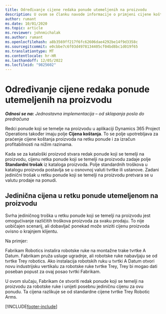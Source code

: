 ```yaml
---
title: Određivanje cijene redaka ponude utemeljenih na proizvodu
description: U ovom se članku navode informacije o primjeni cijene koštanja na redak ponude koji se temelji na proizvodu.
author: rumant
ms.date: 10/01/2020
ms.topic: article
ms.reviewer: johnmichalak
ms.author: rumant
ms.openlocfilehash: a8b3569ff217f6fc62606dae4292be14f9d3358c
ms.sourcegitcommit: e0cbbe7c6f03d4978134405cf04bd8bc1d019f65
ms.translationtype: MT
ms.contentlocale: hr-HR
ms.lasthandoff: 12/05/2022
ms.locfileid: "9825602"
---
```

# <a name="costing-product-based-quote-lines"></a>Određivanje cijene redaka ponude utemeljenih na proizvodu

_**Odnosi se na:** Jednostavna implementacija – od sklapanja posla do predračuna_


Redci ponude koji se temelje na proizvodu u aplikaciji Dynamics 365 Project Operations također imaju polje **Cijena koštanja**. To se polje upotrebljava za praćenje cijene koštanja proizvoda na retku ponude i za izračun profitabilnosti na nižim razinama.

Kada se za kataloški proizvod stvara redak ponude koji se temelji na proizvodu, cijenu retka ponude koji se temelji na proizvodu zadaje polje **Standardni trošak** iz kataloga proizvoda. Polje standardnih troškova u katalogu proizvoda postavlja se u osnovnoj valuti tvrtke ili ustanove. Zadani jedinični trošak u retku ponude koji se temelji na proizvodu pretvara se u valutu prodaje na ponudi.

## <a name="unit-cost-on-a-product-based-quote-line"></a>Jedinična cijena u retku ponude utemeljenom na proizvodu

Svrha jediničnog troška u retku ponude koji se temelji na proizvodu jest omogućivanje različitih troškova proizvoda za svaku prodaju. To nije uobičajen scenarij, ali dobavljač ponekad može sniziti cijenu proizvoda ovisno o krajnjem klijentu.

Na primjer:

Fabrikam Robotics instalira robotske ruke na montažne trake tvrtke A Datum. Fabrikam pruža usluge ugradnje, ali robotske ruke nabavljaju se od tvrtke Trey robotics. Ako instalacija robotskih ruku u tvrtki A Datum otvori novu industrijsku vertikalu za robotske ruke tvrtke Trey, Trey bi mogao dati poseban popust za ovaj posao tvrtki Fabrikam.

U ovom slučaju, Fabrikam će stvoriti redak ponude koji se temelji na proizvodu za robotske ruke i unijeti posebnu jediničnu cijenu za ovu ponudu. Ta cijena razlikuje se od standardne cijene tvrtke Trey Robotic Arms.


[!INCLUDE[footer-include](../../includes/footer-banner.md)]
